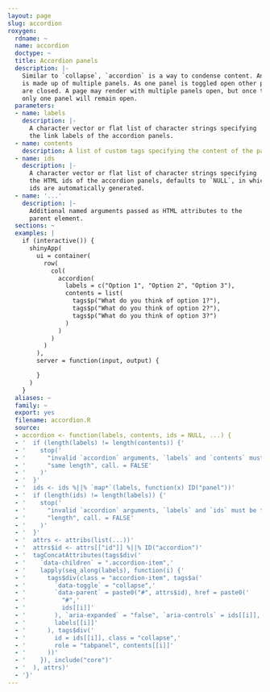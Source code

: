 ```yaml
---
layout: page
slug: accordion
roxygen:
  rdname: ~
  name: accordion
  doctype: ~
  title: Accordion panels
  description: |-
    Similar to `collapse`, `accordion` is a way to condense content. An accordion
    is made up of multiple panels. As one panel is toggled open other panels
    are closed. A page may render with multiple panels open, but once toggled
    only one panel will remain open.
  parameters:
  - name: labels
    description: |-
      A character vector or flat list of character strings specifying
      the link labels of the accordion panels.
  - name: contents
    description: A list of custom tags specifying the content of the panels.
  - name: ids
    description: |-
      A character vector or flat list of character strings specifying
      the HTML ids of the accordion panels, defaults to `NULL`, in which case
      ids are automatically generated.
  - name: '...'
    description: |-
      Additional named arguments passed as HTML attributes to the
      parent element.
  sections: ~
  examples: |
    if (interactive()) {
      shinyApp(
        ui = container(
          row(
            col(
              accordion(
                labels = c("Option 1", "Option 2", "Option 3"),
                contents = list(
                  tags$p("What do you think of option 1?"),
                  tags$p("What do you think of option 2?"),
                  tags$p("What do you think of option 3?")
                )
              )
            )
          )
        ),
        server = function(input, output) {

        }
      )
    }
  aliases: ~
  family: ~
  export: yes
  filename: accordion.R
  source:
  - accordion <- function(labels, contents, ids = NULL, ...) {
  - '  if (length(labels) != length(contents)) {'
  - '    stop('
  - '      "invalid `accordion` arguments, `labels` and `contents` must be the ",'
  - '      "same length", call. = FALSE'
  - '    )'
  - '  }'
  - '  ids <- ids %||% `map*`(labels, function(x) ID("panel"))'
  - '  if (length(ids) != length(labels)) {'
  - '    stop('
  - '      "invalid `accordion` arguments, `labels` and `ids` must be the same ",'
  - '      "length", call. = FALSE'
  - '    )'
  - '  }'
  - '  attrs <- attribs(list(...))'
  - '  attrs$id <- attrs[["id"]] %||% ID("accordion")'
  - '  tagConcatAttributes(tags$div('
  - '    `data-children` = ".accordion-item",'
  - '    lapply(seq_along(labels), function(i) {'
  - '      tags$div(class = "accordion-item", tags$a('
  - '        `data-toggle` = "collapse",'
  - '        `data-parent` = paste0("#", attrs$id), href = paste0('
  - '          "#",'
  - '          ids[[i]]'
  - '        ), `aria-expanded` = "false", `aria-controls` = ids[[i]],'
  - '        labels[[i]]'
  - '      ), tags$div('
  - '        id = ids[[i]], class = "collapse",'
  - '        role = "tabpanel", contents[[i]]'
  - '      ))'
  - '    }), include("core")'
  - '  ), attrs)'
  - '}'
---
```

